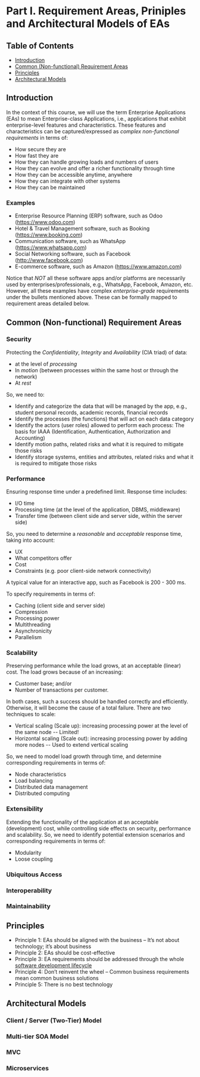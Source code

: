 # Part I. Requirement Areas, Priniples and Architectural Models of EAs
## Table of Contents
- [Introduction](#introduction)
- [Common (Non-functional) Requirement Areas](#common-non-functional-requirement-areas)
- [Principles](#principles)
- [Architectural Models](#architectural-models)

## Introduction
In the context of this course, we will use the term Enterprise Applications (EAs) to mean Enterprise-class Applications, i.e., applications that exhibit enterprise-level features and characteristics. These features and characteristics can be captured/expressed as _complex non-functional requirements_ in terms of:
- How secure they are
- How fast they are
- How they can handle growing loads and numbers of users
- How they can evolve and offer a richer functionality through time
- How they can be accessible anytime, anywhere
- How they can integrate with other systems
- How they can be maintained
### Examples
- Enterprise Resource Planning (ERP) software, such as Odoo (https://www.odoo.com)
- Hotel & Travel Management software, such as Booking (https://www.booking.com)
- Communication software, such as WhatsApp (https://www.whatsapp.com)
- Social Networking software, such as Facebook (http://www.facebook.com)
- E-commerce software, such as Amazon (https://www.amazon.com)

Notice that _NOT_ all these software apps and/or platforms are necessarily used by enterprises/professionals, e.g., WhatsApp, Facebook, Amazon, etc. However, all these examples have complex *enterprise-grade* requirements under the bullets mentioned above. These can be formally mapped to requirement areas detailed below.

## Common (Non-functional) Requirement Areas
### Security
Protecting the _Confidentiality_, _Integrity_ and _Availability_ (CIA triad) of data:
- at the level of _processing_
- In _motion_ (between processes within the same host or through the network)
- At _rest_

So, we need to:
- Identify and categorize the data that will be managed by the app, e.g., student personal records, academic records, financial records
- Identify the processes (the functions) that will act on each data category
- Identify the actors (user roles) allowed to perform each process: The basis for IAAA (Identification, Authentication, Authorization and Accounting)
- Identify motion paths, related risks and what it is required to mitigate those risks
- Identify storage systems, entities and attributes, related risks and what it is required to mitigate those risks

### Performance
Ensuring response time under a predefined limit. Response time includes:
- I/O time
- Processing time (at the level of the application, DBMS, middleware)
- Transfer time (between client side and server side, within the server side)

So, you need to determine a _reasonable_ and _acceptable_ response time, taking into account:
- UX
- What competitors offer
- Cost
- Constraints (e.g. poor client-side network connectivity)

A typical value for an interactive app, such as Facebook is 200 - 300 ms.

To specify requirements in terms of:
- Caching (client side and server side)
- Compression
- Processing power
- Multithreading
- Asynchronicity
- Parallelism

### Scalability
Preserving performance while the load grows, at an acceptable (linear) cost. The load grows because of an increasing:
- Customer base; and/or
- Number of transactions per customer.

In both cases, such a success should be handled correctly and efficiently. Otherwise, it will become the cause of a total failure.
There are two techniques to scale:
- Vertical scaling (Scale up): increasing processing power at the level of the same node -- Limited!
- Horizontal scaling (Scale out): increasing processing power by adding more nodes -- Used to extend vertical scaling

So, we need to model load growth through time, and determine corresponding requirements in terms of:
- Node characteristics
- Load balancing
- Distributed data management
- Distributed computing

### Extensibility
Extending the functionality of the application at an acceptable (development) cost, while controlling side effects on security, performance and scalability.
So, we need to identify potential extension scenarios and corresponding requirements in terms of:
- Modularity
- Loose coupling

### Ubiquitous Access
### Interoperability
### Maintainability

## Principles
- Principle 1: EAs should be aligned with the business – It’s not about technology; it’s about business
- Principle 2: EAs should be cost-effective
- Principle 3: EA requirements should be addressed through the whole <a href="./lifecycle.png">software development lifecycle</a>
- Principle 4: Don’t reinvent the wheel – Common business requirements mean common business solutions
- Principle 5: There is no best technology

## Architectural Models
### Client / Server (Two-Tier) Model
### Multi-tier SOA Model
### MVC
### Microservices
